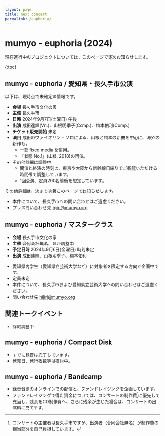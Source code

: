 ```yaml
---
layout: page
title: next concert
permalink: /euphoria/
---
```


#  mumyo - euphoria (2024)

現在進行中のプロジェクトについては、このページで逐次お知らせします。

{:toc}

##  mumyo - euphoria / 愛知県・長久手市公演

以下は、現時点で未確定の情報です。

- <B>会場</B>  長久手市文化の家
- <B>主催</B>  長久手市
- <B>日時</B>  2024年9月7日(土曜日) 午後
- <B>出演</B>  成田達輝(Vn.)、山根明季子(Comp.)、梅本佑利(Comp.)
- <B>チケット販売開始</B>  未定
- <B>演目</B>  成田のヴァイオリン・ソロによる、山根と梅本の新曲を中心に、海外の新作も。
    -   一部 fixed media を併用。
    -  「状態 No.1」(山根, 2018)の再演。
- その他詳細は調整中
  - 開演と終演の時刻は、東京や大阪から新幹線日帰りでご観覧いただける時間帯で調整しています。
  - 1回公演、定員200名前後を想定しています。

その他詳細は、決まり次第このページでお知らせします。
* 本件について、長久手市への問い合わせはご遠慮ください。
* プレス問い合わせ先 hijiri@mumyo.org 

##  mumyo - euphoria / マスタークラス
- <B>会場</B> 長久手市文化の家
- <B>主催</B> 合同会社無名、ほか調整中
- <B>予定日時</B> 2024年9月6日(金曜日) 時刻未定
- <B>出演</B> 成田達輝、山根明季子、梅本佑利

* 愛知県内学生（愛知県立芸術大学など）に対象者を限定する方向で企画中です。
* 定員未定
* 本件について、長久手市および愛知県立芸術大学への問い合わせはご遠慮ください。
* 問い合わせ先 hijiri@mumyo.org 

##  関連トークイベント
- 詳細調整中

##  mumyo - euphoria / Compact Disk

* すでに録音は完了しています。
* 発売日、発行枚数等は検討中。

##  mumyo - euphoria / Bandcamp

* 録音音源のオンラインでの配信と、ファンドレイジングを企画しています。
* ファンドレイジングで得た資金については、コンサートの制作費[^seisakuhi]に優先して充当し、残余をCD制作費へ、さらに残余が生じた場合は、コンサートの出演料に充てます。

[^seisakuhi]: コンサートの主催者は長久手市ですが、出演者（合同会社無名）が制作費の相当部分を自己負担しています。
